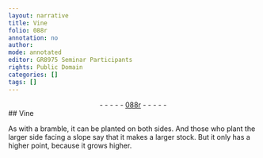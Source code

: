 ```yaml
---
layout: narrative
title: Vine
folio: 088r
annotation: no
author:
mode: annotated
editor: GR8975 Seminar Participants
rights: Public Domain
categories: []
tags: []
---
```


 <div class="folio" align="center">- - - - - <a href="http://gallica.bnf.fr/ark:/12148/btv1b10500001g/f181.image" target="_blank">088r</a> - - - - - </div> 
## Vine

 
 As with a bramble, it can be planted on both sides. And those who plant the larger side facing a slope say that it makes a larger stock. But it only has a higher point, because it grows higher. 
 